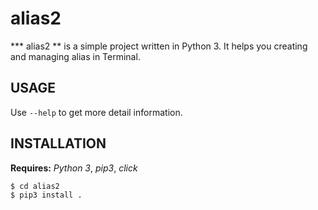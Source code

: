 # alias2
*** alias2 ** is a simple project written in Python 3. It helps you creating and managing alias in Terminal.

## USAGE
Use `--help` to get more detail information.

## INSTALLATION
**Requires:** *Python 3*, *pip3*, *click*

```
$ cd alias2
$ pip3 install .
```
